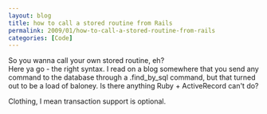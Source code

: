 ```yaml
---
layout: blog
title: how to call a stored routine from Rails
permalink: 2009/01/how-to-call-a-stored-routine-from-rails
categories: [Code]
---
```


<p>So you wanna call your own stored routine, eh?<br />
Here ya go - the right syntax. I read on a blog somewhere that you send any command to the database through a .find_by_sql command, but that turned out to be a load of baloney. Is there anything Ruby + ActiveRecord can&#039;t do?</p>
<script src="https://gist.github.com/860862.js?file=call_stored_routine.rb"></script>
<p>Clothing, I mean transaction support is optional.</p>
